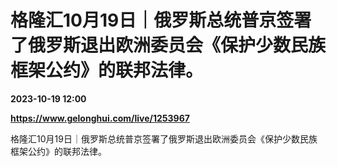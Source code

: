 # 格隆汇10月19日｜俄罗斯总统普京签署了俄罗斯退出欧洲委员会《保护少数民族框架公约》的联邦法律。

**2023-10-19 12:00**

**https://www.gelonghui.com/live/1253967**

格隆汇10月19日｜俄罗斯总统普京签署了俄罗斯退出欧洲委员会《保护少数民族框架公约》的联邦法律。